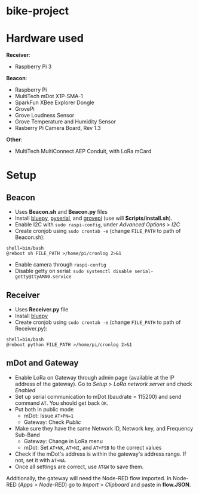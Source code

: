 # bike-project

Hardware used
=============
**Receiver**: 
- Raspberry Pi 3

**Beacon**: 
- Raspberry Pi
- MultiTech mDot X1P-SMA-1
- SparkFun XBee Explorer Dongle
- GrovePi
- Grove Loudness Sensor
- Grove Temperature and Humidity Sensor
- Rasberry Pi Camera Board, Rev 1.3

**Other**:
- MultiTech MultiConnect AEP Conduit, with LoRa mCard

Setup
=====
Beacon
------
- Uses **Beacon.sh** and **Beacon.py** files
- Install [bluepy](https://github.com/IanHarvey/bluepy), [pyserial](https://github.com/pyserial/pyserial), and [grovepi](https://github.com/DexterInd/GrovePi) (use will **Scripts/install.sh**).
- Enable I2C with `sudo raspi-config`, under *Advanced Options* > *I2C*
- Create cronjob using `sudo crontab -e` (change `FILE_PATH` to path of Beacon.sh):
```
shell=bin/bash
@reboot sh FILE_PATH >/home/pi/cronlog 2>&1
```
- Enable camera through `raspi-config`
- Disable getty on serial: `sudo systemctl disable serial-getty@ttyAMA0.service`

Receiver
--------
- Uses **Receiver.py** file
- Install [bluepy](https://github.com/IanHarvey/bluepy)
- Create cronjob using `sudo crontab -e` (change `FILE_PATH` to path of Receiver.py):
```
shell=bin/bash
@reboot python FILE_PATH >/home/pi/cronlog 2>&1
```
mDot and Gateway
----------------
- Enable LoRa on Gateway through admin page (available at the IP address of the gateway). Go to *Setup* > *LoRa network server* and check *Enabled*
- Set up serial communication to mDot (baudrate = 115200) and send command `AT`. You should get back `OK`.
- Put both in public mode
  - mDot: Issue `AT+PN=1`
  - Gateway: Check *Public*
- Make sure they have the same Network ID, Network key, and Frequency Sub-Band
  - Gateway: Change in LoRa menu
  - mDot: Set `AT+NK`, `AT+NI`, and `AT+FSB` to the correct values  
- Check if the mDot's address is within the gateway's address range. If not, set it with `AT+NA`.
- Once all settings are correct, use `AT&W` to save them.

Additionally, the gateway will need the Node-RED flow imported. In Node-RED (*Apps* > *Node-RED*) go to *Import* > *Clipboard* and paste in **flow.JSON**.
